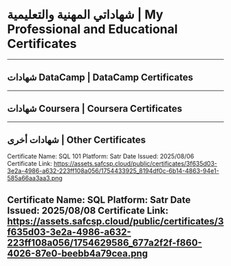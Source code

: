 # شهاداتي المهنية والتعليمية | My Professional and Educational Certificates
---
## شهادات DataCamp | DataCamp Certificates
---

## شهادات Coursera | Coursera Certificates
---

## شهادات أخرى | Other Certificates
Certificate Name: SQL 101 
Platform:  Satr
Date Issued:  2025/08/06
Certificate Link:  https://assets.safcsp.cloud/public/certificates/3f635d03-3e2a-4986-a632-223ff108a056/1754433925_8194df0c-6b14-4863-94e1-585a66aa3aa3.png

Certificate Name:  SQL
Platform:  Satr
Date Issued:  2025/08/08
Certificate Link:  https://assets.safcsp.cloud/public/certificates/3f635d03-3e2a-4986-a632-223ff108a056/1754629586_677a2f2f-f860-4026-87e0-beebb4a79cea.png
---

